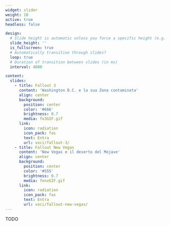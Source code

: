 ```yaml
---
widget: slider
weight: 10
active: true
headless: false

design:
  # Slide height is automatic unless you force a specific height (e.g. '400px')
  slide_height: ''
  is_fullscreen: true
  # Automatically transition through slides?
  loop: true
  # Duration of transition between slides (in ms)
  interval: 4800

content:
  slides:
    - title: Fallout 3
      content: 'Washington D.C. e la sua Zona contaminata'
      align: center
      background:
        position: center
        color: '#666'
        brightness: 0.7
        media: fo3GIF.gif
      link:
        icon: radiation
        icon_pack: fas
        text: Entra
        url: voci/fallout-3/        
    - title: Fallout New Vegas
      content: 'New Vegas e il deserto del Mojave'
      align: center
      background:
        position: center
        color: '#555'
        brightness: 0.7
        media: fonvGIF.gif
      link:
        icon: radiation
        icon_pack: fas
        text: Entra
        url: voci/fallout-new-vegas/
---
```


TODO


<!--
---
widget: hero
headless: true
weight: 10
title: Guida di sopravvivenza alla Zona contaminata
hero_media: vaultboy.png
design:
  background:
    gradient_start: '#035ece'
    gradient_end: '#019bf4'
    text_color_light: true
cta:
  url: docs/
  label: Consulta le voci online
  icon_pack: fas
  icon: globe
cta_alt:
  url: docs/guide/
  label: ...oppure scarica le guide non ufficiali
# Note. An optional note to show underneath the links.
cta_note:
  label: ''
---

Benvenuto, vagabondo solitario!

-->
